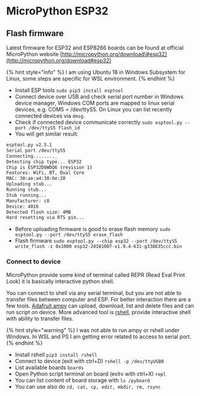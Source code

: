 # MicroPython ESP32

## Flash firmware

Latest firmware for ESP32 and ESP8266 boards can be found at official MicroPython website [http://micropython.org/download\#esp32](http://micropython.org/download#esp32)

{% hint style="info" %}
 I am using Ubuntu 18 in Windows Subsystem for Linux, some steps are specific for WSL environment.
{% endhint %}

* Install ESP tools `sudo pip3 install esptool`
* Connect device over USB and check serial port number in Windows device manager, Windows COM ports are mapped to linux serial devices, e.g. COM5 = /dev/ttyS5. On Linux you can list recently connected devices via `dmsg`.
* Check if connected device communicate correctly `sudo esptool.py --port /dev/ttyS5 flash_id`
* You will get similar result:

```bash
esptool.py v2.5.1
Serial port /dev/ttyS5
Connecting........_
Detecting chip type... ESP32
Chip is ESP32D0WDQ6 (revision 1)
Features: WiFi, BT, Dual Core
MAC: 30:ae:a4:38:6e:20
Uploading stub...
Running stub...
Stub running...
Manufacturer: c8
Device: 4016
Detected flash size: 4MB
Hard resetting via RTS pin...
```

* Before uploading firmware is good to erase flash memory `sudo esptool.py --port /dev/ttyS5 erase_flash`
* Flash firmware  `sudo esptool.py --chip esp32 --port /dev/ttyS5 write_flash -z 0x1000 esp32-20181007-v1.9.4-631-g338635ccc.bin` 

### Connect to device

MicroPython provide some kind of terminal called REPR \(Read Eval Print Look\) it is basically interactive python shell.

You can connect to shell via any serial terminal, but you are not able to transfer files between computer and ESP. For better interaction there are a few tools. [Adafruit ampy](https://github.com/adafruit/ampy) can upload, download, list and delete files and can run script on device. More advanced tool is [rshell](https://github.com/dhylands/rshell), provide interactive shell with ability to transfer files.

{% hint style="warning" %}
I was not able to run ampy or rshell under Windows. In WSL and PS I am getting error related to access to serial port.
{% endhint %}

* Install rshell `pip3 install rshell`
* Connect to device \(exit with ctrl+D\) `rshell -p /dev/ttyUSB0`
* List available boards `boards`
* Open Python script terminal on board \(exitv with ctrl+X\) `repl`
* You can list content of board storage with  `ls /pyboard`
* You can use also do `cd, cat, cp, edit, mkdir, rm, rsync`



